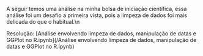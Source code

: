 A seguir temos uma análise na minha bolsa de iniciação científica, essa análise foi um desafio a primeira vista, pois a limpeza de dados foi mais delicada do que o habitual.\n


Resolução: [Análise envolvendo limpeza de dados, manipulação de datas e GGPlot no R.ipynb](/Análise envolvendo limpeza de dados, manipulação de datas e GGPlot no R.ipynb)
